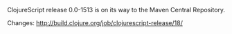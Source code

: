 
ClojureScript release 0.0-1513 is on its way to the Maven Central Repository.

Changes: http://build.clojure.org/job/clojurescript-release/18/